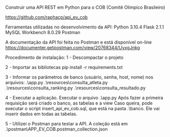 Construir uma API REST em Python para o COB (Comitê Olímpico Brasileiro)

https://github.com/raphacp/api_ev_cob

Ferramentas utilizadas no desenvolvimento da API:
	Python 3.10.4
	Flask 2.1.1
	MySQL Workbench 8.0.29
	Postman

A documentação da API foi feita no Postman e está disponível on-line
	https://documenter.getpostman.com/view/20768344/UyxgJnkg

Procedimento de instalação:
1 - Descompactar o projeto

2 - Importar as bibliotecas
	    pip install -r requirements.txt
	
3 - Informar os parâmetros de banco (usuário, senha, host, nome) nos arquivos:
	    .\app.py
	    .\resources\consulta_atleta.py
	    .\resources\consulta_ranking.py
	    .\resources\consulta_resultado.py
	
4 - Executar a aplicação.
	    Executar o arquivo .\app.py
	    Após fazer a primeira requisição será criado o banco, as tabelas e a view
	    Caso queira, pode executar o script insert_api_ev_cob.sql, que está na pasta .\banco. Ele vai inserir dados em todas as tabelas.
	
5 - Utilizei o Postman para testar a API.
	    A coleção está em .\postman\APP_EV_COB.postman_collection.json
